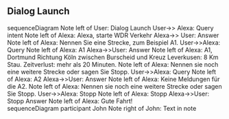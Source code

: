 ## Dialog Launch

<script src="https://cdn.rawgit.com/knsv/mermaid/6.0.0/dist/mermaid.min.js"></script>
<div class="mermaid">
sequenceDiagram
Note left of User: Dialog Launch
User->> Alexa: Query intent
Note left of Alexa: Alexa, starte WDR Verkehr
Alexa->> User: Answer
Note left of Alexa: Nennen Sie eine Strecke, zum Beispiel A1.
User->>Alexa: Query
Note left of Alexa: A1
Alexa->>User: Answer
Note left of Alexa: A1, Dortmund Richtung Köln zwischen Burscheid und Kreuz Leverkusen: 8 Km Stau. Zeitverlust: mehr als 20 Minuten.
Note left of Alexa: Nennen sie noch eine weitere Strecke oder sagen Sie Stopp.
User->>Alexa: Query
Note left of Alexa: A2
Alexa->>User: Answer
Note left of Alexa: Keine Meldungen für die A2.
Note left of Alexa: Nennen sie noch eine weitere Strecke oder sagen Sie Stopp.
User->>Alexa: Stopp
Note left of Alexa: Stopp
Alexa->>User: Stopp Answer
Note left of Alexa: Gute Fahrt!
</div>
<div class="mermaid">
sequenceDiagram
participant John
Note right of John: Text in note
</div>
